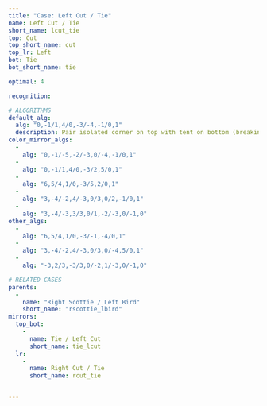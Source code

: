 ```yaml
---
title: "Case: Left Cut / Tie"
name: Left Cut / Tie
short_name: lcut_tie
top: Cut
top_short_name: cut
top_lr: Left
bot: Tie
bot_short_name: tie

optimal: 4

recognition:

# ALGORITHMS
default_alg:
  alg: "0,-1/1,4/0,-3/-4,-1/0,1"
  description: Pair isolated corner on top with tent on bottom (breaking gem) to form good scottie/bird.
color_mirror_algs:
  -
    alg: "0,-1/-5,-2/-3,0/-4,-1/0,1"
  -
    alg: "0,-1/1,4/0,-3/2,5/0,1"
  -
    alg: "6,5/4,1/0,-3/5,2/0,1"
  -
    alg: "3,-4/-2,4/-3,0/3,0/2,-1/0,1"
  -
    alg: "3,-4/-3,3/3,0/1,-2/-3,0/-1,0"
other_algs:
  -
    alg: "6,5/4,1/0,-3/-1,-4/0,1"
  -
    alg: "3,-4/-2,4/-3,0/3,0/-4,5/0,1"
  -
    alg: "-3,2/3,-3/3,0/-2,1/-3,0/-1,0"

# RELATED CASES
parents:
  -
    name: "Right Scottie / Left Bird"
    short_name: "rscottie_lbird"
mirrors:
  top_bot:
    -
      name: Tie / Left Cut
      short_name: tie_lcut
  lr:
    -
      name: Right Cut / Tie
      short_name: rcut_tie


---
```


